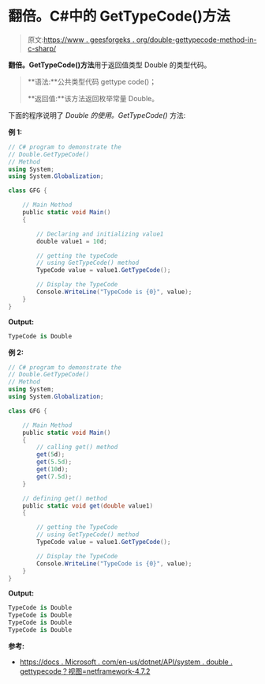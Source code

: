 # 翻倍。C#中的 GetTypeCode()方法

> 原文:[https://www . geesforgeks . org/double-gettypecode-method-in-c-sharp/](https://www.geeksforgeeks.org/double-gettypecode-method-in-c-sharp/)

**翻倍。GetTypeCode()方法**用于返回值类型 Double 的类型代码。

> **语法:**公共类型代码 gettype code()；
> 
> **返回值:**该方法返回枚举常量 Double。

下面的程序说明了 *Double 的使用。GetTypeCode()* 方法:

**例 1:**

```cs
// C# program to demonstrate the
// Double.GetTypeCode()
// Method
using System;
using System.Globalization;

class GFG {

    // Main Method
    public static void Main()
    {

        // Declaring and initializing value1
        double value1 = 10d;

        // getting the typeCode
        // using GetTypeCode() method
        TypeCode value = value1.GetTypeCode();

        // Display the TypeCode
        Console.WriteLine("TypeCode is {0}", value);
    }
}
```

**Output:**

```cs
TypeCode is Double

```

**例 2:**

```cs
// C# program to demonstrate the
// Double.GetTypeCode()
// Method
using System;
using System.Globalization;

class GFG {

    // Main Method
    public static void Main()
    {
        // calling get() method
        get(5d);
        get(5.5d);
        get(10d);
        get(7.5d);
    }

    // defining get() method
    public static void get(double value1)
    {

        // getting the TypeCode
        // using GetTypeCode() method
        TypeCode value = value1.GetTypeCode();

        // Display the TypeCode
        Console.WriteLine("TypeCode is {0}", value);
    }
}
```

**Output:**

```cs
TypeCode is Double
TypeCode is Double
TypeCode is Double
TypeCode is Double

```

**参考:**

*   [https://docs . Microsoft . com/en-us/dotnet/API/system . double . gettypecode？视图=netframework-4.7.2](https://docs.microsoft.com/en-us/dotnet/api/system.double.gettypecode?view=netframework-4.7.2)